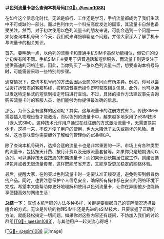 **以色列流量卡怎么查询本机号码[[TG💪+ @esim1088](https://t.me/s/esim1088)]**

在如今这个信息化时代，无论是旅行、工作还是学习，手机流量都成为了我们生活中不可或缺的一部分。而以色列作为一个科技高度发达的国家，其流量卡自然也备受关注。然而，对于初次使用以色列流量卡的朋友来说，可能会遇到一个问题——如何查询本机号码？今天，我们就来详细聊聊这个问题，并带大家深入了解手机卡与流量卡的相关知识。

首先，要明确一点，以色列的流量卡和普通手机SIM卡虽然功能相似，但它们的设计初衷有所不同。手机SIM卡主要用于语音通话和短信服务，而流量卡则更专注于提供高速的网络连接。因此，当你购买了一张以色列流量卡后，想要查询本机号码时，可能需要采取一些特别的步骤。

通常情况下，查询本机号码的方法会因运营商的不同而有所差异。例如，你可以尝试拨打运营商的客服热线，按照语音提示操作即可获取相关信息。此外，也可以通过发送特定格式的短信到指定号码进行查询。不过，具体的操作方法建议事先咨询购买流量卡时的客服人员，他们能够为你提供最准确的信息。

那么，为什么会有这样的区别呢？其实，这与流量卡的注册方式有关。传统SIM卡需要插入物理设备才能激活，而以色列的流量卡中，越来越多地采用了eSIM技术（嵌入式SIM）。这种技术允许用户通过在线注册的方式激活流量卡，无需更换实体卡。这样一来，不仅方便了用户的使用，也大大降低了丢失或损坏的风险。当然，这也意味着你需要额外了解如何管理你的eSIM账户。

除了查询本机号码外，选择合适的流量卡也是非常重要的一环。市场上有各种类型的流量卡，包括按天计费、按月计费以及无限流量套餐等。如果你只是短期访问以色列，可以选择按天或按周的短期流量卡；而如果计划长期居住或工作，则建议选择包月或者无限流量套餐，这样既能节省开支，又能享受更加稳定的网络体验。

最后，提醒大家，在购买以色列流量卡时一定要认准正规渠道，避免购买到假冒伪劣产品。同时，也要注意保护个人信息安全，确保所有操作都在安全的网络环境下完成。希望本文能帮助你更好地理解和使用以色列流量卡，让你在异国他乡也能畅享便捷高效的网络生活！

**总结一下：** 查询本机号码的方法多种多样，关键是要根据自己的实际情况选择最适合的方式。无论是传统的物理SIM卡还是先进的eSIM技术，只要掌握了正确的方法，就能轻松搞定一切问题。如果你对这些内容还有疑问，不妨加入我们的讨论群组[[TG💪+ @esim1088](https://t.me/s/esim1088)]，与其他用户一起交流心得吧！

[[TG💪+ @esim1088](https://t.me/s/esim1088) ![Image](https://i.postimg.cc/4NQfJmqS/Snipaste-2025-05-13-00-14-12.png)]